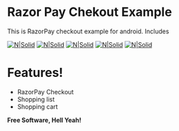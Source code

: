 # Razor Pay Chekout Example

This is RazorPay checkout example for android. Includes 

[![N|Solid](https://www.loopwiki.com/wp-content/uploads/2020/11/Shopping-home-screen.jpg)](https://www.loopwiki.com/)
[![N|Solid](https://www.loopwiki.com/wp-content/uploads/2020/11/Shooping-cart-screen.png)](https://www.loopwiki.com/)
[![N|Solid](https://www.loopwiki.com/wp-content/uploads/2020/11/Razorpay-Payment-Screen.png)](https://www.loopwiki.com/)
[![N|Solid](https://www.loopwiki.com/wp-content/uploads/2020/11/Razorpay-test-result-chooser-screen.png)](https://www.loopwiki.com/)
[![N|Solid](https://www.loopwiki.com/wp-content/uploads/2020/11/Payment-sucessful.png)](https://www.loopwiki.com/)
# Features!

  - RazorPay Checkout
  - Shopping list
  - Shopping cart

**Free Software, Hell Yeah!**

